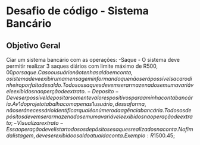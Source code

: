 # Desafio de código - Sistema Bancário

## Objetivo Geral

Ciar um sistema bancário com as operações:
-Saque - O sistema deve permitir realizar 3 saques diários com limite máximo de R$500,00 por saque. Caso o usuário não tenha saldo em conta, o sistema deve exibir uma mensagem informando que não será possível sacar o dinheiro por falta de saldo. Todos os saques devem ser armazenados em uma variável e exibidos na operção de extrato.
-Deposito - Deve ser possível depositar somente valores positivos para a minha conta bancária. A v1 do projeto tabalha com apenas 1 usuário, dessa forma, não será necessário identificar qual é o número da agência bancária. Todos os depósitos devem ser armazenados em uma variável e exibidos na operação de extrato;
-Visualizar extrato - Essa operação deve listar todos os depósitos e saques realizados na conta. No fim da listagem, deve ser exibido o saldo atual da conta. Exemplo:
R$1500.45;